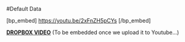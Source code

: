 #Default Data

[bp_embed] https://youtu.be/2xFnZH5pCYs [/bp_embed]

[**DROPBOX VIDEO**](https://www.dropbox.com/s/kizu7ch3k0c2fq4/buddyboss-platform-tools-default-data.mp4?raw=1)
(To be embedded once we upload it to Youtube...)